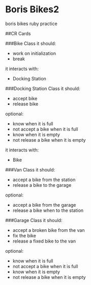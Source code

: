 Boris Bikes2
==============
boris bikes ruby practice

##CR Cards


###Bike Class
it should:
- work on initialization
- break

it interacts with:
- Docking Station

###Docking Station Class
it should:
- accept bike
- release bike

optional:

- know when it is full
- not accept a bike when it is full
- know when it is empty
- not release a bike when it is empty

it interacts with:
- Bike 

###Van Class
it should:
- accept a bike from the station
- release a bike to the garage

optional:
- accept a bike from the garage
- release a bike when to the station

###Garage Class
it should:
- accept a broken bike from the van
- fix the bike
- release a fixed bike to the van

optional:
- know when it is full
- not accept a bike when it is full
- know when it is empty
- not release a bike when it is empty
